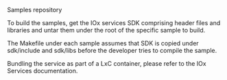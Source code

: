 Samples repository

To build the samples, get the IOx services SDK comprising header files and
libraries and untar them under the root of the specific sample to build.

The Makefile under each sample assumes that SDK is copied under
sdk/include and sdk/libs before the developer tries to compile the sample.

Bundling the service as part of a LxC container, please refer to the
IOx Services documentation.
